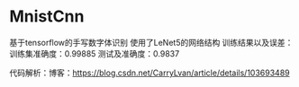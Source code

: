 # MnistCnn
基于tensorflow的手写数字体识别
使用了LeNet5的网络结构
训练结果以及误差：
训练集准确度：0.99885
测试及准确度：0.9837

代码解析：博客：https://blog.csdn.net/CarryLvan/article/details/103693489
